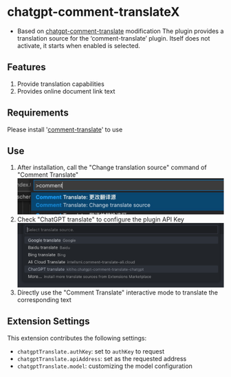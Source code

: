 # chatgpt-comment-translateX
- Based on [chatgpt-comment-translate](https://github.com/kitiho/vscode-comment-translate-chatgpt) modification
The plugin provides a translation source for the ‘comment-translate’ plugin. Itself does not activate, it starts when enabled is selected.

## Features

1. Provide translation capabilities
2. Provides online document link text

## Requirements

Please install '[comment-translate](https://github.com/intellism/vscode-comment-translate)' to use

## Use
1. After installation, call the "Change translation source" command of "Comment Translate"
    ![change](./image/change.png)
2. Check "ChatGPT translate" to configure the plugin API Key
    ![select](./image/select.png)
3. Directly use the "Comment Translate" interactive mode to translate the corresponding text

## Extension Settings

This extension contributes the following settings:

* `chatgptTranslate.authKey`: set to `authKey` to request
* `chatgptTranslate.apiAddress`: set as the requested address
* `chatgptTranslate.model`: customizing the model configuration
